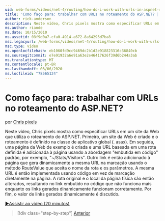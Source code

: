 ```yaml
---
uid: web-forms/videos/net-4/routing/how-do-i-work-with-urls-in-aspnet-routing
title: 'Como faço para: trabalhar com URLs no roteamento do ASP.NET? | Microsoft Docs'
author: rick-anderson
description: Neste vídeo, Chris pixels mostra como especificar URLs em um site da Web que utiliza o roteamento do ASP.NET. Primeiro, um site é criado e o roteamento é definido no GL...
ms.author: riande
ms.date: 10/15/2010
ms.assetid: 08f9d0a7-cfa0-4914-a672-8a64295d7ba8
msc.legacyurl: /web-forms/videos/net-4/routing/how-do-i-work-with-urls-in-aspnet-routing
msc.type: video
ms.openlocfilehash: eb1060fd9cc9469dc2b1d2e918823316c36840cb
ms.sourcegitcommit: e7e91932a6e91a63e2e46417626f39d6b244a3ab
ms.translationtype: MT
ms.contentlocale: pt-BR
ms.lasthandoff: 03/06/2020
ms.locfileid: "78565124"
---
```

# <a name="how-do-i-work-with-urls-in-aspnet-routing"></a>Como faço para: trabalhar com URLs no roteamento do ASP.NET?

por [Chris pixels](https://twitter.com/chrispels)

Neste vídeo, Chris pixels mostra como especificar URLs em um site da Web que utiliza o roteamento do ASP.NET. Primeiro, um site da Web é criado e o roteamento é definido na classe de aplicativo global (. asax). Em seguida, uma página da Web de exemplo é criada e uma URL baseada em uma rota definida é adicionada à página usando a abordagem "embutida em código" padrão, por exemplo, "~/Stats/Visitors". Outro link é então adicionado à página que gera dinamicamente a mesma URL na marcação usando o método RouteValue que aceita o nome da rota e os parâmetros. A mesma URL é então implementada usando código em vez de marcação diretamente na página. A rota original e o local da página física são então alterados, resultando no link embutido no código que não funciona mais enquanto os links gerados dinamicamente funcionam corretamente. Por fim, o valor de links gerados dinamicamente é discutido.

[&#9654;Assistir ao vídeo (20 minutos)](https://channel9.msdn.com/Blogs/ASP-NET-Site-Videos/how-do-i-work-with-urls-in-aspnet-routing)

> [!div class="step-by-step"]
> [Anterior](how-do-i-use-routing-with-aspnet-web-forms.md)
